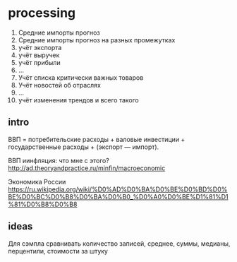 # processing

1) Средние импорты прогноз
2) Средние импорты прогноз на разных промежутках
3) учёт экспорта
4) учёт выручек
5) учёт прибыли
6) ...
7) Учёт списка критически важных товаров
8) Учёт новостей об отраслях
9) ...
10) учёт изменения трендов и всего такого

## intro

ВВП = потребительские расходы + валовые инвестиции + государственные расходы + (экспорт — импорт).

ВВП иинфляция: что мне с этого?
http://ad.theoryandpractice.ru/minfin/macroeconomic

Экономика России
https://ru.wikipedia.org/wiki/%D0%AD%D0%BA%D0%BE%D0%BD%D0%BE%D0%BC%D0%B8%D0%BA%D0%B0_%D0%A0%D0%BE%D1%81%D1%81%D0%B8%D0%B8

## ideas

Для сэмпла сравнивать количество записей, среднее, суммы, медианы, перцентили, стоимости за штуку

